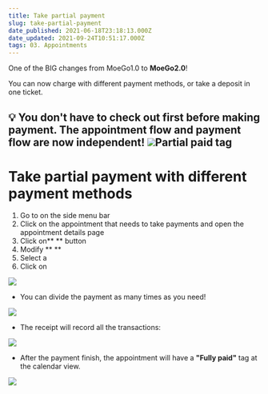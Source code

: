 ```yaml
---
title: Take partial payment
slug: take-partial-payment
date_published: 2021-06-18T23:18:13.000Z
date_updated: 2021-09-24T10:51:17.000Z
tags: 03. Appointments
---
```


One of the BIG changes from MoeGo1.0 to **MoeGo2.0**!

You can now charge with different payment methods, or take a deposit in one ticket.

💡 You don't have to check out first before making payment. The appointment flow and payment flow are now independent!
![](__GHOST_URL__/content/images/2021/09/CleanShot-2021-09-14-at-11.47.25.png)Partial paid tag
---

# Take partial payment with different payment methods

1. Go to **<Appointments>** on the side menu bar
2. Click on the appointment that needs to take payments and open the appointment details page
3. Click on** <Take payment>** button
4. Modify ** <Payment amount>**
5. Select a **<Payment method>**
6. Click on **<Take payment>**

![](__GHOST_URL__/content/images/2021/09/_19-1.gif)
- You can divide the payment as many times as you need! 

![](__GHOST_URL__/content/images/2021/09/CleanShot-2021-09-14-at-11.38.53-1.png)
- The receipt will record all the transactions:

![](__GHOST_URL__/content/images/2021/09/CleanShot-2021-09-14-at-11.50.57-2.png)
- After the payment finish, the appointment will have a **"Fully paid"** tag at the calendar view.

![](__GHOST_URL__/content/images/2021/09/CleanShot-2021-09-14-at-10.21.57.jpg)
